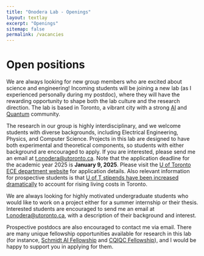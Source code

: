 ```yaml
---
title: "Onodera Lab - Openings"
layout: textlay
excerpt: "Openings"
sitemap: false
permalink: /vacancies
---
```


# Open positions
We are always looking for new group members who are excited about science and engineering! Incoming students will be joining a new lab (as I experienced personally during my postdoc), where they will have the rewarding opportunity to shape both the lab culture and the research direction. The lab is based in Toronto, a vibrant city with a strong [AI](https://vectorinstitute.ai) and [Quantum](https://cqiqc.physics.utoronto.ca) community.

The research in our group is highly interdisciplinary, and we welcome students with diverse backgrounds, including Electrical Engineering, Physics, and Computer Science. Projects in this lab are designed to have both experimental and theoretical components, so students with either background are encouraged to apply. If you are interested, please send me an email at t.onodera@utoronto.ca. Note that the application deadline for the academic year 2025 is **January 9, 2025**. Please visit the [U of Toronto ECE department website](https://www.ece.utoronto.ca/graduates/#apply-now) for application details. Also relevant information for prospective students is that [U of T stipends have been increased dramatically](https://www.artsci.utoronto.ca/news/u-t-increase-base-funding-phd-students-40000-year#:~:text=Beginning%20next%20fall%2C%20all%20current,base%20funding%20packages%20in%20Canada.) to account for rising living costs in Toronto.

We are always looking for highly motivated undergraduate students who would like to work on a project either for a summer internship or their thesis. Interested students are encouraged to send me an email at t.onodera@utoronto.ca, with a description of their background and interest.

Prospective postdocs are also encouraged to contact me via email. There are many unique fellowship opportunities available for research in this lab (for instance, [Schmidt AI Fellowship](https://vectorinstitute.ai/programs/vector-postdoctoral-fellows/) and [CQIQC Fellowship](https://cqiqc.physics.utoronto.ca/cqiqc-programs/postdoctoral-fellowships/)), and I would be happy to support you in applying for them.


<!-- **We are currently open for PhD and postdoc applications related to our ERC CoG grant. The positions are mostly related to the Electron Pair Microscopy projects.**

We are  looking for new group members with passion, talent, and grit!

You will have the chance to work on the grand challenges of condensed matter physics, often at the interface of instrumental design and new physics. You will be involved in determining the important and interesting questions, creating and improving instrumental setups, performing measurements, and making discoveries.

### Past open positions

You find the past job openings here:
[Opening 1]({{ site.baseurl }}/downloads/GeneralPostdoc_2019_v01.pdf),
[Opening 2]({{ site.baseurl }}/downloads/PPMS_PhD_2019_v01.pdf),
[Opening 3]({{ site.baseurl }}/downloads/PD.pdf),
[Opening 4]({{ site.baseurl }}/downloads/PHD1.pdf),
[Opening 5]({{ site.baseurl }}/downloads/PHD2.pdf).

### Applications for PhD and Postdoc positions
If you are interested in working with us as a PhD student or postdoc, please send me an [email](mailto:milan.allan@gmail.com). State briefly why you are interested and attach a CV, including information about the grades you had as an undergraduate. No need for a separate cover letter or certificates. **Important**: please insert _"Application PhD"_ or _"Application Postdoc"_ in the subject line. If you are applying to a specific advertisement, note this in your email.

We especially welcome postdocs with fellowships. I'd be happy to support you, also after you apply to our group. Take a look at the [veni fellowship](https://www.nwo.nl/en/calls/nwo-talent-programme-veni-science-domain) or the Marie Curie fellowship (currently closed, next deadline probably Fall 2021, [here is last years call]({{ site.baseurl }}/downloads/h2020-wp1820-msca_en.pdf)). In many country, there are also fellowships available for outdoing postdocs.**


### Master projects for Leiden University students
If you are a Master student at Leiden University looking for a Master project, contact me (or any group member) per email or stop by my office.

### Bsc / Master students from elsewhere
If you are interested in pursuing a Master degree at Leiden University, see [mastersinleiden.nl](http://www.mastersinleiden.nl/programmes/physics/en/introduction). Sometimes, we take master students or summer interns if we get exceptional applicants (this usually means very good grades and a personal recommendation).


<figure>
<img src="{{ site.url }}{{ site.baseurl }}/images/picpic/Gallery/DSC_0696.jpg" width="95%">
</figure> -->
